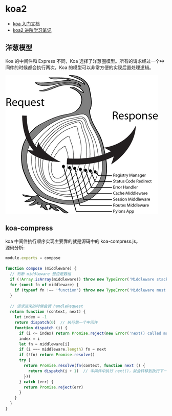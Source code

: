 # koa2

  - [koa 入门文档](https://koa.bootcss.com/)
  - [koa2 进阶学习笔记](https://chenshenhai.github.io/koa2-note/)

## 洋葱模型
Koa 的中间件和 Express 不同，Koa 选择了洋葱圈模型。所有的请求经过一个中间件的时候都会执行两次，Koa 的模型可以非常方便的实现后置处理逻辑。

![](../static/img/koa-middleware.png)

## koa-compress
koa 中间件执行顺序实现主要靠的就是源码中的 koa-compress.js。  
源码分析:
```js
module.exports = compose

function compose (middleware) {
  // 判断 middleware 是否是数组
  if (!Array.isArray(middleware)) throw new TypeError('Middleware stack must be an array!')
  for (const fn of middleware) {
    if (typeof fn !== 'function') throw new TypeError('Middleware must be composed of functions!')
  }

  // 请求进来的时候会调 handleRequest
  return function (context, next) {
    let index = -1
    return dispatch(0)  // 执行第一个中间件
    function dispatch (i) {
      if (i <= index) return Promise.reject(new Error('next() called multiple times'))
      index = i
      let fn = middleware[i]
      if (i === middleware.length) fn = next
      if (!fn) return Promise.resolve()
      try {
        return Promise.resolve(fn(context, function next () {
          return dispatch(i + 1)  // 中间件中执行 next()，就会转移到执行下一个中间件（尾递归）
        }))
      } catch (err) {
        return Promise.reject(err)
      }
    }
  }
}
```
